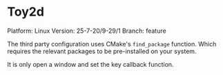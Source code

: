 # Toy2d

Platform: Linux
Version: 25-7-20/9-29/1
Branch: feature

The third party configuration uses CMake's ```find_package``` function. Which requires the relevant packages to be pre-installed on your system.

It is only open a window and set the key callback function.